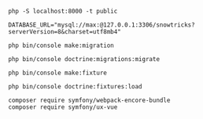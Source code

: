 
```shell
php -S localhost:8000 -t public
```


```dotenv
DATABASE_URL="mysql://max:@127.0.0.1:3306/snowtricks?serverVersion=8&charset=utf8mb4"
```

```shell
php bin/console make:migration
```

```shell
php bin/console doctrine:migrations:migrate
```

```shell
php bin/console make:fixture
```

```shell
php bin/console doctrine:fixtures:load
```
```;shell
composer require symfony/webpack-encore-bundle
composer require symfony/ux-vue

```